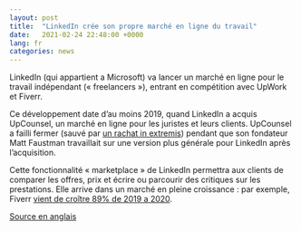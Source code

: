 ```yaml
---
layout: post
title:  "LinkedIn crée son propre marché en ligne du travail"
date:   2021-02-24 22:48:00 +0000
lang: fr
categories: news
---
```


LinkedIn (qui appartient a Microsoft) va lancer un marché en ligne pour le travail indépendant (« freelancers »), entrant en compétition avec UpWork et Fiverr. 

Ce développement date d’au moins 2019, quand LinkedIn a acquis UpCounsel, un marché en ligne pour les juristes et leurs clients. UpCounsel a failli fermer (sauvé par [un rachat in extremis](https://www.upcounsel.com/blog/announcing-upcounsels-enduring-new-owners)) pendant que son fondateur Matt Faustman travaillait sur une version plus générale pour LinkedIn après l’acquisition. 

Cette fonctionnalité « marketplace » de LinkedIn permettra aux clients de comparer les offres, prix et écrire ou parcourir des critiques sur les prestations. Elle arrive dans un marché en pleine croissance : par exemple, Fiverr [vient de croître 89% de 2019 a 2020](https://www.forbes.com/sites/bethkindig/2021/02/23/q4-2020-tech-earnings-shopify-roku-fiverr-and-palantir/). 

[Source en anglais](https://aimgroup.com/2021/02/22/linkedin-building-gig-marketplace/)

